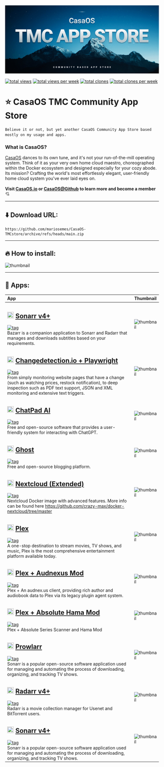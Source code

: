 ![hero](Assets/hero.jpg)

[![total views](https://raw.githubusercontent.com/mariosemes/CasaOS-TMCstore/traffic/total_views.svg)](https://github.com/mariosemes/CasaOS-TMCstore/tree/traffic#-total-traffic-data-badge)
[![total views per week](https://raw.githubusercontent.com/mariosemes/CasaOS-TMCstore/traffic/total_views_per_week.svg)](https://github.com/mariosemes/CasaOS-TMCstore/tree/traffic#-total-traffic-data-badge)
[![total clones](https://raw.githubusercontent.com/mariosemes/CasaOS-TMCstore/traffic/total_clones.svg)](https://github.com/mariosemes/CasaOS-TMCstore/tree/traffic#-total-traffic-data-badge)
[![total clones per week](https://raw.githubusercontent.com/mariosemes/CasaOS-TMCstore/traffic/total_clones_per_week.svg)](https://github.com/mariosemes/CasaOS-TMCstore/tree/traffic#-total-traffic-data-badge)

# ⭐ CasaOS TMC Community App Store
```Believe it or not, but yet another CasaOS Community App Store based mostly on my usage and apps.```

### What is CasaOS?
[CasaOS](https://www.casaos.io/) dances to its own tune, and it's not your run-of-the-mill operating system. Think of it as your very own home cloud maestro, choreographed within the Docker ecosystem and designed especially for your cozy abode. Its mission? Crafting the world's most effortlessly elegant, user-friendly home cloud system you've ever laid eyes on.
<br /><br />
**Visit [CasaOS.io](https://www.casaos.io/) or [CasaOS@Github](https://github.com/IceWhaleTech/CasaOS) to learn more and become a member** 💘

---

## ⬇️ Download URL:

    https://github.com/mariosemes/CasaOS-TMCstore/archive/refs/heads/main.zip
 
---

## 🔥 How to install:
![thumbnail](Assets/how-to-install.gif)

---

## 📱 Apps:

| App | Thumbnail |
| :-- | --- |
| <h2><img src=Apps/bazarr/icon.png width=21 height=21> [Sonarr v4+](https://www.bazarr.media/)</h2> [![tag](https://img.shields.io/badge/lscr.io/linuxserver/bazarr-latest-blue?style=plastic)](https://github.com/morpheus65535/bazarr) <br /> Bazarr is a companion application to Sonarr and Radarr that manages and downloads subtitles based on your requirements. | ![thumbnail](Apps/bazarr/thumbnail.png) |
| <h2><img src=Apps/changedetection/icon.png width=21 height=21> [Changedetection.io + Playwright](https://changedetection.io/)</h2> [![tag](https://img.shields.io/badge/ghcr.io/dgtlmoon/changedetection.io-dev-blue?style=plastic)](https://github.com/dgtlmoon/changedetection.io/pkgs/container/changedetection.io) <br /> From simply monitoring website pages that have a change (such as watching prices, restock notification), to deep inspection such as PDF text support, JSON and XML monitoring and extensive text triggers. | ![thumbnail](Apps/changedetection/thumbnail.png) |
| <h2><img src=Apps/chatpadai/icon.png width=21 height=21> [ChatPad AI](https://chatpad.ai/)</h2> [![tag](https://img.shields.io/badge/ghcr.io/deiucanta/chatpad-latest-blue?style=plastic)](https://github.com/deiucanta/chatpad/pkgs/container/chatpad) <br /> Free and open-source software that provides a user-friendly system for interacting with ChatGPT. | ![thumbnail](Apps/chatpadai/thumbnail.png) |
| <h2><img src=Apps/ghost/icon.png width=21 height=21> [Ghost](https://ghost.org/)</h2> [![tag](https://img.shields.io/badge/ghost-latest-blue?style=plastic)](https://hub.docker.com/_/ghost/) <br /> Free and open-source blogging platform. | ![thumbnail](Apps/ghost/thumbnail.png) |
| <h2><img src=Apps/nextcloud/icon.png width=21 height=21> [Nextcloud (Extended)](https://github.com/crazy-max/docker-nextcloud)</h2> [![tag](https://img.shields.io/badge/crazymax/nextcloud-latest-blue?style=plastic)](https://hub.docker.com/r/crazymax/nextcloud) <br /> Nextcloud Docker image with advanced features. More info can be found here https://github.com/crazy-max/docker-nextcloud/tree/master | ![thumbnail](Apps/nextcloud/thumbnail.png) |
| <h2><img src=Apps/plex/icon.png width=21 height=21> [Plex](https://www.plex.tv/)</h2> [![tag](https://img.shields.io/badge/plexinc/pms--docker-latest-blue?style=plastic)](https://github.com/plexinc) <br /> A one-stop destination to stream movies, TV shows, and music, Plex is the most comprehensive entertainment platform available today. | ![thumbnail](Apps/plex/thumbnail.png) |
| <h2><img src=Apps/plex+absolute/icon.png width=21 height=21> [Plex + Audnexus Mod](https://www.plex.tv/)</h2> [![tag](https://img.shields.io/badge/lscr.io/linuxserver/plex-latest-blue?style=plastic)](https://github.com/djdembeck/Audnexus.bundle) <br /> Plex + An audnex.us client, providing rich author and audiobook data to Plex via its legacy plugin agent system. | ![thumbnail](Apps/plex+absolute/thumbnail.png) |
| <h2><img src=Apps/plex+audnexus/icon.png width=21 height=21> [Plex + Absolute Hama Mod](https://www.plex.tv/)</h2> [![tag](https://img.shields.io/badge/lscr.io/linuxserver/plex-latest-blue?style=plastic)](https://github.com/ZeroQI/Absolute-Series-Scanner) <br /> Plex + Absolute Series Scanner and Hama Mod | ![thumbnail](Apps/plex+audnexus/thumbnail.png) |
| <h2><img src=Apps/prowlarr/icon.png width=21 height=21> [Prowlarr](https://prowlarr.com/)</h2> [![tag](https://img.shields.io/badge/lscr.io/linuxserver/prowlarr-latest-blue?style=plastic)](https://github.com/Prowlarr/Prowlarr) <br /> Sonarr is a popular open-source software application used for managing and automating the process of downloading, organizing, and tracking TV shows. | ![thumbnail](Apps/prowlarr/thumbnail.png) |
| <h2><img src=Apps/radarr/icon.png width=21 height=21> [Radarr v4+](https://radarr.video/)</h2> [![tag](https://img.shields.io/badge/lscr.io/linuxserver/radarr-develop-blue?style=plastic)](https://github.com/Radarr/Radarr) <br /> Radarr is a movie collection manager for Usenet and BitTorrent users. | ![thumbnail](Apps/radarr/thumbnail.png) |
| <h2><img src=Apps/sonarr/icon.png width=21 height=21> [Sonarr v4+](https://sonarr.tv/)</h2> [![tag](https://img.shields.io/badge/lscr.io/linuxserver/sonarr-4.0.0--develop-blue?style=plastic)](https://github.com/Sonarr/Sonarr) <br /> Sonarr is a popular open-source software application used for managing and automating the process of downloading, organizing, and tracking TV shows. | ![thumbnail](Apps/sonarr/thumbnail.png) |
